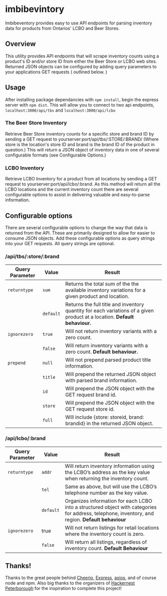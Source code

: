 # imbibevintory
Imbibeventory provides easy to use API endpoints for parsing inventory data for products from Ontarios' LCBO and Beer Stores.

## Overview
This utility provides API endpoints that will scrape inventory counts using a product's ID and/or store ID from either the Beer Store or LCBO web sites.
Returned JSON objects can be configured by adding query parameters to your applications GET requests ( outlined below. )

## Usage
After installing package dependancies with `npm install`, begin the express server with  `npm dist`.
This will allow you to connect to two api endpoints,
`localhost:3000/api/tbs` and `localhost:3000/api/lcbo`

### The Beer Store Inventory
Retrieve Beer Store inventory counts for a specific store and brand ID by sending a GET request to
yourserver:port/api/tbs/:STORE/:BRAND/ (Where store is the location's store ID and brand is the brand ID of the product in question.)
This will return a JSON object of inventory data in one of several configurable formats (see Configurable Options.)

### LCBO Inventory
Retrieve LCBO Inventory for a product from all locations by sending a GET request to yourserver:port/api/lcbo/:brand. As this method will return all the LCBO locations and the current inventory count there are several configurable options to assist in delivering valuable and easy-to-parse information.


## Configurable options
There are several configurable options to change the way that data is returned from the API. These are primarily designed to allow for easier to consume JSON objects. Add these configurable options as query strings into your GET requests. All query strings are optional.

### /api/tbs/:store/:brand

Query Parameter | Value | Result
----------------|-------|-------
`returntype` | `sum` | Returns the total sum of the the available inventory variations for a given product and location.
| | `default` | Returns the full title and inventory quantity for each variations of a given product at a location. **Default behaviour.** |
| `ignorezero` | `true` | Will not return inventory variants with a zero count. |
| | `false` | Will return inventory variants with a zero count. **Default behaviour.**
| `prepend` | `null` | Will not prepend parsed product title information. |
| | `title` | Will prepend the returned JSON object with parsed brand information. |
| | `id` | Will prepend the JSON object with the GET request brand id.
| | `store` | Will prepend the JSON object with the GET request store id.
| | `full` | Will include {store: storeid, brand: brandid} in the returned JSON object.

### /api/lcbo/:brand
| Query Parameter | Value | Result |
| ---- | ---- | ---- |
| `returntype` | `addr` | Will return inventory information using the LCBO’s address as the key value when returning the inventory count. |
| | `tel` | Same as above, but will use the LCBO’s telephone number as the key value.
| | `default `| Organizes information for each LCBO into a structured object with categories for address, telephone, inventory, and region. **Default behaviour**
| `ignorezero` | true | Will not return listings for retail locations where the inventory count is zero.
| | `false` | Will return all listings, regardless of inventory count. **Default Behaviour**

## Thanks!
Thanks to the great people behind [Cheerio](https://cheerio.js.org/), [Express](https://expressjs.com/), [axios](https://github.com/mzabriskie/axios), and of course node and npm. Also big thanks to the organizers of [Hackernest Peterborough](http://hackernest.com/) for the inspiration to complete this project!
